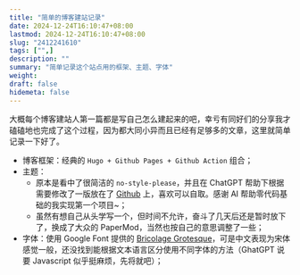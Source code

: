 ```yaml
---
title: "简单的博客建站记录"
date: 2024-12-24T16:10:47+08:00
lastmod: 2024-12-24T16:10:47+08:00
slug: "2412241610"
tags: ["",]
description: ""
summary: "简单记录这个站点用的框架、主题、字体"
weight: 
draft: false
hidemeta: false
---
```


大概每个博客建站人第一篇都是写自己怎么建起来的吧，幸亏有同好们的分享我才磕磕地也完成了这个过程，因为都大同小异而且已经有足够多的文章，这里就简单记录一下好了。

- 博客框架：经典的 `Hugo + Github Pages + Github Action` 组合；
- 主题：
	- 原本是看中了很简洁的 `no-style-please`，并且在 ChatGPT 帮助下根据需要修改了一版放在了 [Github](https://github.com/loyistro/no-style-please) 上，喜欢可以自取。感谢 AI 帮助零代码基础的我实现第一个项目~；
	- 虽然有想自己从头学写一个，但时间不允许，奋斗了几天后还是暂时放下了，换成了大众的 PaperMod，当然也按自己的意思调整了一些；
- 字体：使用 Google Font 提供的 [Bricolage Grotesque](https://fonts.google.com/specimen/Bricolage+Grotesque)，可是中文表现为宋体感觉一般，还没找到能根据文本语言区分使用不同字体的方法（GhatGPT 说要 Javascript 似乎挺麻烦，先将就吧）；